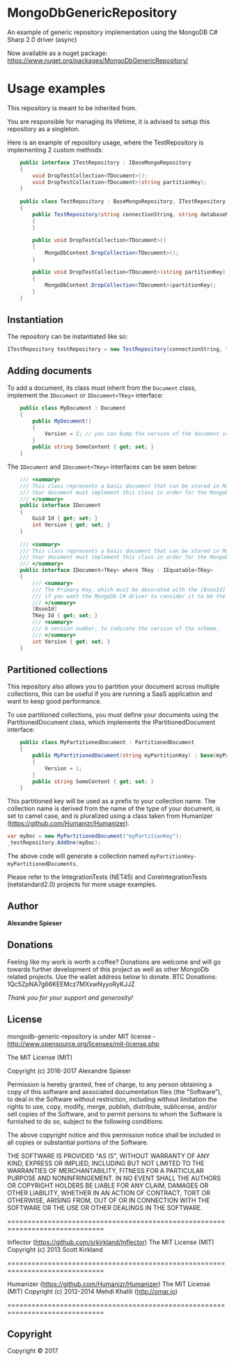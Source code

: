 # MongoDbGenericRepository
An example of generic repository implementation using the MongoDB C# Sharp 2.0 driver (async)

Now available as a nuget package:
https://www.nuget.org/packages/MongoDbGenericRepository/

# Usage examples

This repository is meant to be inherited from. 

You are responsible for managing its lifetime, it is advised to setup this repository as a singleton.

Here is an example of repository usage, where the TestRepository is implementing 2 custom methods:

```csharp
    public interface ITestRepository : IBaseMongoRepository
    {
        void DropTestCollection<TDocument>();
        void DropTestCollection<TDocument>(string partitionKey);
    }
    
    public class TestRepository : BaseMongoRepository, ITestRepository
    {
        public TestRepository(string connectionString, string databaseName) : base(connectionString, databaseName)
        {
        }

        public void DropTestCollection<TDocument>()
        {
            MongoDbContext.DropCollection<TDocument>();
        }

        public void DropTestCollection<TDocument>(string partitionKey)
        {
            MongoDbContext.DropCollection<TDocument>(partitionKey);
        }
    }
```
## Instantiation

The repository can be instantiated like so:

```csharp
ITestRepository testRepository = new TestRepository(connectionString, "MongoDbTests");
```

## Adding documents
To add a document, its class must inherit from the `Document` class,  implement the `IDocument` or `IDocument<TKey>` interface:

```csharp
    public class MyDocument : Document
    {
        public MyDocument()
        {
            Version = 2; // you can bump the version of the document schema if you change it over time
        }
        public string SomeContent { get; set; }
    }
```

The `IDocument` and `IDocument<TKey>` interfaces can be seen below:

```csharp
    /// <summary>
    /// This class represents a basic document that can be stored in MongoDb.
    /// Your document must implement this class in order for the MongoDbRepository to handle them.
    /// </summary>
    public interface IDocument
    {
        Guid Id { get; set; }
        int Version { get; set; }
    }
    
    /// <summary>
    /// This class represents a basic document that can be stored in MongoDb.
    /// Your document must implement this class in order for the MongoDbRepository to handle them.
    /// </summary>
    public interface IDocument<TKey> where TKey : IEquatable<TKey>
    {
        /// <summary>
        /// The Primary Key, which must be decorated with the [BsonId] attribute 
        /// if you want the MongoDb C# driver to consider it to be the document ID.
        /// </summary>
        [BsonId]
        TKey Id { get; set; }
        /// <summary>
        /// A version number, to indicate the version of the schema.
        /// </summary>
        int Version { get; set; }
    }
```

## Partitioned collections
This repository also allows you to partition your document across multiple collections, this can be useful if you are running a SaaS application and want to keep good performance.

To use partitioned collections, you must define your documents using the PartitionedDocument class, which implements the IPartitionedDocument interface:
```csharp
    public class MyPartitionedDocument : PartitionedDocument
    {
        public MyPartitionedDocument(string myPartitionKey) : base(myPartitionKey)
        {
            Version = 1;
        }
        public string SomeContent { get; set; }
    }
```

This partitioned key will be used as a prefix to your collection name.
The collection name is derived from the name of the type of your document, is set to camel case, and is pluralized using a class taken from Humanizer (https://github.com/Humanizr/Humanizer).

```csharp
var myDoc = new MyPartitionedDocument("myPartitionKey");
_testRepository.AddOne(myDoc);
```

The above code will generate a collection named `myPartitionKey-myPartitionedDocuments`.

Please refer to the IntegrationTests (NET45) and CoreIntegrationTests (netstandard2.0) projects for more usage examples.

## Author
**Alexandre Spieser**

## Donations
Feeling like my work is worth a coffee? 
Donations are welcome and will go towards further development of this project as well as other MongoDb related projects. Use the wallet address below to donate.
BTC Donations: 1Qc5ZpNA7g66KEEMcz7MXxwNyyoRyKJJZ

*Thank you for your support and generosity!*

## License
mongodb-generic-repository is under MIT license - http://www.opensource.org/licenses/mit-license.php

The MIT License (MIT)

Copyright (c) 2016-2017 Alexandre Spieser

Permission is hereby granted, free of charge, to any person obtaining a copy
of this software and associated documentation files (the "Software"), to deal
in the Software without restriction, including without limitation the rights
to use, copy, modify, merge, publish, distribute, sublicense, and/or sell
copies of the Software, and to permit persons to whom the Software is
furnished to do so, subject to the following conditions:

The above copyright notice and this permission notice shall be included in
all copies or substantial portions of the Software.

THE SOFTWARE IS PROVIDED "AS IS", WITHOUT WARRANTY OF ANY KIND, EXPRESS OR
IMPLIED, INCLUDING BUT NOT LIMITED TO THE WARRANTIES OF MERCHANTABILITY,
FITNESS FOR A PARTICULAR PURPOSE AND NONINFRINGEMENT. IN NO EVENT SHALL THE
AUTHORS OR COPYRIGHT HOLDERS BE LIABLE FOR ANY CLAIM, DAMAGES OR OTHER
LIABILITY, WHETHER IN AN ACTION OF CONTRACT, TORT OR OTHERWISE, ARISING FROM,
OUT OF OR IN CONNECTION WITH THE SOFTWARE OR THE USE OR OTHER DEALINGS IN
THE SOFTWARE.

==============================================================================

Inflector (https://github.com/srkirkland/Inflector)
The MIT License (MIT)
Copyright (c) 2013 Scott Kirkland

==============================================================================

Humanizer (https://github.com/Humanizr/Humanizer)
The MIT License (MIT)
Copyright (c) 2012-2014 Mehdi Khalili (http://omar.io)

==============================================================================

## Copyright
Copyright © 2017
